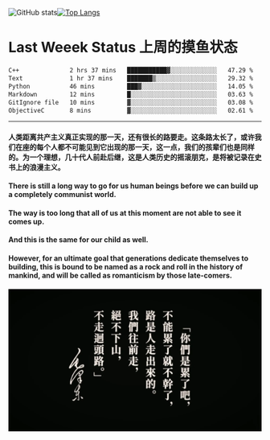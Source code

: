 ![GitHub stats](https://github-readme-stats.vercel.app/api?username=Mundanity-fc&hide=stars&count_private=true&show_icons=true&theme=prussian)[![Top Langs](https://github-readme-stats.vercel.app/api/top-langs/?username=Mundanity-fc&hide=javascript,html,css,blade&layout=compact&theme=prussian)](https://github.com/anuraghazra/github-readme-stats)

# Last Weeek Status 上周的摸鱼状态
<!--START_SECTION:waka-->

```text
C++              2 hrs 37 mins   ███████████▓░░░░░░░░░░░░░   47.29 %
Text             1 hr 37 mins    ███████▒░░░░░░░░░░░░░░░░░   29.32 %
Python           46 mins         ███▓░░░░░░░░░░░░░░░░░░░░░   14.05 %
Markdown         12 mins         █░░░░░░░░░░░░░░░░░░░░░░░░   03.63 %
GitIgnore file   10 mins         ▓░░░░░░░░░░░░░░░░░░░░░░░░   03.08 %
ObjectiveC       8 mins          ▓░░░░░░░░░░░░░░░░░░░░░░░░   02.61 %
```

<!--END_SECTION:waka-->

---

#### 人类距离共产主义真正实现的那一天，还有很长的路要走。这条路太长了，或许我们在座的每个人都不可能见到它出现的那一天，这一点，我们的孩辈们也是同样的。为一个理想，几十代人前赴后继，这是人类历史的摇滚朋克，是将被记录在史书上的浪漫主义。

#### There is still a long way to go for us human beings before we can build up a completely communist world.
#### The way is too long that all of us at this moment are not able to see it comes up.
#### And this is the same for our child as well.
#### However, for an ultimate goal that generations dedicate themselves to building, this is bound to be named as a rock and roll in the history of mankind, and will be called as romanticism by those late-comers.

![HeSays](./HeSays.webp)
